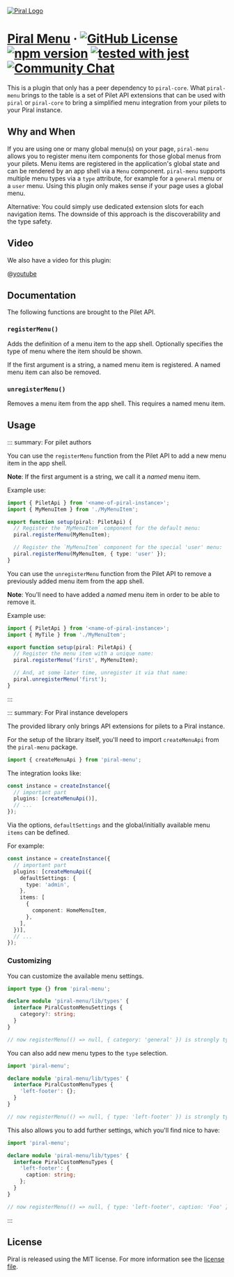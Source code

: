 [![Piral Logo](https://github.com/smapiot/piral/raw/main/docs/assets/logo.png)](https://piral.io)

# [Piral Menu](https://piral.io) &middot; [![GitHub License](https://img.shields.io/badge/license-MIT-blue.svg)](https://github.com/smapiot/piral/blob/main/LICENSE) [![npm version](https://img.shields.io/npm/v/piral-menu.svg?style=flat)](https://www.npmjs.com/package/piral-menu) [![tested with jest](https://img.shields.io/badge/tested_with-jest-99424f.svg)](https://jestjs.io) [![Community Chat](https://dcbadge.vercel.app/api/server/kKJ2FZmK8t?style=flat)](https://discord.gg/kKJ2FZmK8t)

This is a plugin that only has a peer dependency to `piral-core`. What `piral-menu` brings to the table is a set of Pilet API extensions that can be used with `piral` or `piral-core` to bring a simplified menu integration from your pilets to your Piral instance.

## Why and When

If you are using one or many global menu(s) on your page, `piral-menu` allows you to register menu item components for those global menus from your pilets. Menu items are registered in the application's global state and can be rendered by an app shell via a `Menu` component. `piral-menu` supports multiple menu types via a `type` attribute, for example for a `general` menu or a `user` menu. Using this plugin only makes sense if your page uses a global menu.

Alternative: You could simply use dedicated extension slots for each navigation items. The downside of this approach is the discoverability and the type safety.

## Video

We also have a video for this plugin:

@[youtube](https://youtu.be/9biswaIhX7Y)

## Documentation

The following functions are brought to the Pilet API.

### `registerMenu()`

Adds the definition of a menu item to the app shell. Optionally specifies the type of menu where the item should be shown.

If the first argument is a string, a named menu item is registered. A named menu item can also be removed.

### `unregisterMenu()`

Removes a menu item from the app shell. This requires a named menu item.

## Usage

::: summary: For pilet authors

You can use the `registerMenu` function from the Pilet API to add a new menu item in the app shell.

**Note**: If the first argument is a string, we call it a *named* menu item.

Example use:

```ts
import { PiletApi } from '<name-of-piral-instance>';
import { MyMenuItem } from './MyMenuItem';

export function setup(piral: PiletApi) {
  // Register the `MyMenuItem` component for the default menu:
  piral.registerMenu(MyMenuItem);

  // Register the `MyMenuItem` component for the special 'user' menu:
  piral.registerMenu(MyMenuItem, { type: 'user' });
}
```

You can use the `unregisterMenu` function from the Pilet API to remove a previously added menu item from the app shell.

**Note**: You'll need to have added a *named* menu item in order to be able to remove it.

Example use:

```ts
import { PiletApi } from '<name-of-piral-instance>';
import { MyTile } from './MyMenuItem';

export function setup(piral: PiletApi) {
  // Register the menu item with a unique name:
  piral.registerMenu('first', MyMenuItem);

  // And, at some later time, unregister it via that name:
  piral.unregisterMenu('first');
}
```

:::

::: summary: For Piral instance developers

The provided library only brings API extensions for pilets to a Piral instance.

For the setup of the library itself, you'll need to import `createMenuApi` from the `piral-menu` package.

```ts
import { createMenuApi } from 'piral-menu';
```

The integration looks like:

```ts
const instance = createInstance({
  // important part
  plugins: [createMenuApi()],
  // ...
});
```

Via the options, `defaultSettings` and the global/initially available menu `items` can be defined.

For example:

```ts
const instance = createInstance({
  // important part
  plugins: [createMenuApi({
    defaultSettings: {
      type: 'admin',
    },
    items: [
      {
        component: HomeMenuItem,
      },
    ],
  })],
  // ...
});
```

### Customizing

You can customize the available menu settings.

```ts
import type {} from 'piral-menu';

declare module 'piral-menu/lib/types' {
  interface PiralCustomMenuSettings {
    category?: string;
  }
}

// now registerMenu(() => null, { category: 'general' }) is strongly typed in pilets
```

You can also add new menu types to the `type` selection.

```ts
import 'piral-menu';

declare module 'piral-menu/lib/types' {
  interface PiralCustomMenuTypes {
    'left-footer': {};
  }
}

// now registerMenu(() => null, { type: 'left-footer' }) is strongly typed in pilets
```

This also allows you to add further settings, which you'll find nice to have:

```ts
import 'piral-menu';

declare module 'piral-menu/lib/types' {
  interface PiralCustomMenuTypes {
    'left-footer': {
      caption: string;
    };
  }
}

// now registerMenu(() => null, { type: 'left-footer', caption: 'Foo' }) is strongly typed in pilets
```

:::

## License

Piral is released using the MIT license. For more information see the [license file](./LICENSE).
